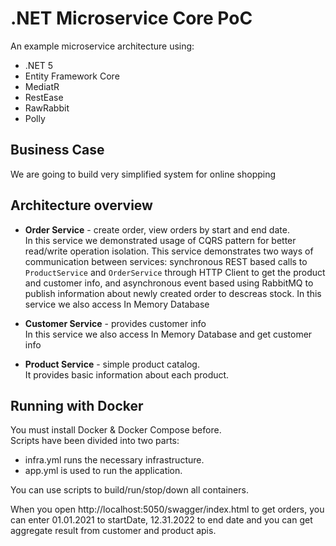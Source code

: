 # .NET Microservice Core PoC

An example microservice architecture using:

* .NET 5
* Entity Framework Core
* MediatR
* RestEase
* RawRabbit
* Polly

## Business Case

We are going to build very simplified system for online shopping

## Architecture overview

* **Order Service** - create order, view orders by start and end date. \
In this service we demonstrated usage of CQRS pattern for better read/write operation isolation. This service demonstrates two ways of communication between services: synchronous REST based calls to `ProductService` and `OrderService` through HTTP Client to get the product and customer info, and asynchronous event based using RabbitMQ to publish information about newly created order to descreas stock. In this service we also access In Memory Database

* **Customer Service** - provides customer info \
In this service we also access In Memory Database and get customer info

* **Product Service** - simple product catalog. \
It provides basic information about each product.

## Running with Docker

You must install Docker & Docker Compose before. \
Scripts have been divided into two parts:

*  infra.yml runs the necessary infrastructure.
* app.yml  is used to run the application.

You can use scripts to build/run/stop/down all containers.

When you open http://localhost:5050/swagger/index.html to get orders, you can enter 01.01.2021 to startDate, 12.31.2022 to end date and you can get aggregate result from customer and product apis.

